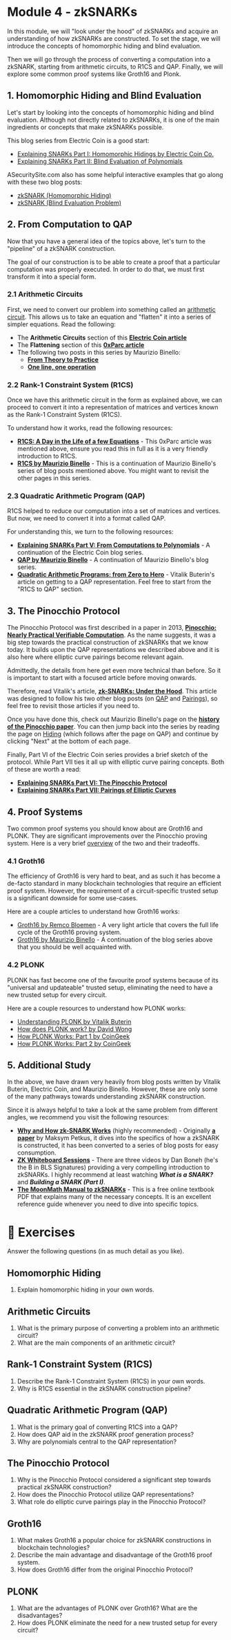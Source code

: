 # Module 4 - zkSNARKs

In this module, we will "look under the hood" of zkSNARKs and acquire an understanding of how zkSNARKs are constructed. To set the stage, we will introduce the concepts of homomorphic hiding and blind evaluation.

Then we will go through the process of converting a computation into a zkSNARK, starting from arithmetic circuits, to R1CS and QAP. Finally, we will explore some common proof systems like Groth16 and Plonk.

## 1. Homomorphic Hiding and Blind Evaluation

Let's start by looking into the concepts of homomorphic hiding and blind evaluation. Although not directly related to zkSNARKs, it is one of the main ingredients or concepts that make zkSNARKs possible.

This blog series from Electric Coin is a good start:

- [Explaining SNARKs Part I: Homomorphic Hidings by Electric Coin Co.](https://electriccoin.co/blog/snark-explain/)
- [Explaining SNARKs Part II: Blind Evaluation of Polynomials](https://electriccoin.co/blog/snark-explain2/)

ASecuritySite.com also has some helpful interactive examples that go along with these two blog posts:

- [zkSNARK (Homomorphic Hiding)](https://asecuritysite.com/zero/zksnark01)
- [zkSNARK (Blind Evaluation Problem)](https://asecuritysite.com/zero/zksnark02)

## 2. From Computation to QAP

Now that you have a general idea of the topics above, let's turn to the "pipeline" of a zkSNARK construction.

The goal of our construction is to be able to create a proof that a particular computation was properly executed. In order to do that, we must first transform it into a special form.

### 2.1 Arithmetic Circuits

First, we need to convert our problem into something called an [arithmetic circuit](https://en.wikipedia.org/wiki/Arithmetic_circuit_complexity). This allows us to take an equation and "flatten" it into a series of simpler equations. Read the following:

- The **Arithmetic Circuits** section of this [**Electric Coin article**](https://electriccoin.co/blog/snark-explain5/)
- The **Flattening** section of this [**0xParc article**](https://learn.0xparc.org/materials/circom/additional-learning-resources/R1CS%20Explainer#step-1-flattening)
- The following two posts in this series by Maurizio Binello:
    - [**From Theory to Practice**](https://www.zeroknowledgeblog.com/index.php/the-pinocchio-protocol/from-theory-to-practice)
    - [**One line, one operation**](https://www.zeroknowledgeblog.com/index.php/the-pinocchio-protocol/one-line-one-operation)

### 2.2 Rank-1 Constraint System (R1CS)

Once we have this arithmetic circuit in the form as explained above, we can proceed to convert it into a representation of matrices and vertices known as the Rank-1 Constraint System (R1CS).

To understand how it works, read the following resources:

- [**R1CS: A Day in the Life of a few Equations**](https://learn.0xparc.org/materials/circom/additional-learning-resources/r1cs%20explainer/) - This 0xParc article was mentioned above, ensure you read this in full as it is a very friendly introduction to R1CS.
- [**R1CS by Maurizio Binello**](https://www.zeroknowledgeblog.com/index.php/the-pinocchio-protocol/r1cs) - This is a continuation of Maurizio Binello's series of blog posts mentioned above. You might want to revisit the other pages in this series.

### 2.3 Quadratic Arithmetic Program (QAP)

R1CS helped to reduce our computation into a set of matrices and vertices. But now, we need to convert it into a format called QAP.

For understanding this, we turn to the following resources:

- [**Explaining SNARKs Part V: From Computations to Polynomials**](https://electriccoin.co/blog/snark-explain5/) - A continuation of the Electric Coin blog series.
- [**QAP by Maurizio Binello**](https://www.zeroknowledgeblog.com/index.php/the-pinocchio-protocol/qap) - A continuation of Maurizio Binello's blog series.
- [**Quadratic Arithmetic Programs: from Zero to Hero**](https://medium.com/@VitalikButerin/quadratic-arithmetic-programs-from-zero-to-hero-f6d558cea649) - Vitalik Buterin's article on getting to a QAP representation. Feel free to start from the "R1CS to QAP" section.

## 3. The Pinocchio Protocol

The Pinocchio Protocol was first described in a paper in 2013, [**Pinocchio: Nearly Practical Verifiable Computation**](https://eprint.iacr.org/2013/279). As the name suggests, it was a big step towards the practical construction of zkSNARKs that we know today. It builds upon the QAP representations we described above and it is also here where elliptic curve pairings become relevant again.

Admittedly, the details from here get even more technical than before. So it is important to start with a focused article before moving onwards.

Therefore, read Vitalik's article, [**zk-SNARKs: Under the Hood**](https://medium.com/@VitalikButerin/zk-snarks-under-the-hood-b33151a013f6). This article was designed to follow his two other blog posts (on [QAP](https://medium.com/@VitalikButerin/quadratic-arithmetic-programs-from-zero-to-hero-f6d558cea649) and [Pairings](https://medium.com/@VitalikButerin/exploring-elliptic-curve-pairings-c73c1864e627)), so feel free to revisit those articles if you need to.

Once you have done this, check out Maurizio Binello's page on the [**history of the Pinocchio paper**](https://www.zeroknowledgeblog.com/index.php/the-pinocchio-protocol). You can then jump back into the series by reading the page on [Hiding](https://www.zeroknowledgeblog.com/index.php/the-pinocchio-protocol/hiding) (which follows after the page on QAP) and continue by clicking "Next" at the bottom of each page.

Finally, Part VI of the Electric Coin series provides a brief sketch of the protocol. While Part VII ties it all up with elliptic curve pairing concepts. Both of these are worth a read:

- [**Explaining SNARKs Part VI: The Pinocchio Protocol**](https://electriccoin.co/blog/snark-explain6/)
- [**Explaining SNARKs Part VII: Pairings of Elliptic Curves**](https://electriccoin.co/blog/snark-explain7/)

## 4. Proof Systems

Two common proof systems you should know about are Groth16 and PLONK. They are significant improvements over the Pinocchio proving system. Here is a very brief [overview](https://docs.gnark.consensys.net/Concepts/schemes_curves) of the two and their tradeoffs.

### 4.1 Groth16

The efficiency of Groth16 is very hard to beat, and as such it has become a de-facto standard in many blockchain technologies that require an efficient proof system. However, the requirement of a circuit-specific trusted setup is a significant downside for some use-cases.

Here are a couple articles to understand how Groth16 works:

- [Groth16 by Remco Bloemen](https://xn--2-umb.com/22/groth16/) - A very light article that covers the full life cycle of the Groth16 proving system.
- [Groth16 by Maurizio Binello](http://www.zeroknowledgeblog.com/index.php/groth16) - A continuation of the blog series above that you should be well acquainted with.

### 4.2 PLONK

PLONK has fast become one of the favourite proof systems because of its "universal and updateable" trusted setup, eliminating the need to have a new trusted setup for every circuit.

Here are a couple resources to understand how PLONK works:

- [Understanding PLONK by Vitalik Buterin](https://vitalik.ca/general/2019/09/22/plonk.html)
- [How does PLONK work? by David Wong](https://cryptologie.net/article/529/how-does-plonk-work-part-1-whats-plonk/)
- [How PLONK Works: Part 1 by CoinGeek](https://coingeek.com/how-plonk-works-part-1/)
- [How PLONK Works: Part 2 by CoinGeek](https://coingeek.com/how-plonk-works-part-2/)

## 5. Additional Study

In the above, we have drawn very heavily from blog posts written by Vitalik Buterin, Electric Coin, and Maurizio Binello. However, these are only some of the many pathways towards understanding zkSNARK construction.

Since it is always helpful to take a look at the same problem from different angles, we recommend you visit the following resources:

- [**Why and How zk-SNARK Works**](https://medium.com/@imolfar/why-and-how-zk-snark-works-1-introduction-the-medium-of-a-proof-d946e931160) (highly recommended) - Originally [**a paper**](https://arxiv.org/abs/1906.07221) by Maksym Petkus, it dives into the specifics of how a zkSNARK is constructed, it has been converted to a series of blog posts for easy consumption.
- [**ZK Whiteboard Sessions**](https://zkhack.dev/whiteboard/) - There are three videos by Dan Boneh (he's the B in BLS Signatures) providing a very compelling introduction to zkSNARKs. I highly recommend at least watching ***What is a SNARK?*** and ***Building a SNARK (Part I)***.
- [**The MoonMath Manual to zkSNARKs**](https://leastauthority.com/community-matters/moonmath-manual/) - This is a free online textbook PDF that explains many of the necessary concepts. It is an excellent reference guide whenever you need to dive into specific topics.

# 💪 Exercises

Answer the following questions (in as much detail as you like).

## Homomorphic Hiding

1. Explain homomorphic hiding in your own words.

## Arithmetic Circuits

1. What is the primary purpose of converting a problem into an arithmetic circuit?
2. What are the main components of an arithmetic circuit?

## Rank-1 Constraint System (R1CS)

1. Describe the Rank-1 Constraint System (R1CS) in your own words.
2. Why is R1CS essential in the zkSNARK construction pipeline?

## Quadratic Arithmetic Program (QAP)

1. What is the primary goal of converting R1CS into a QAP?
2. How does QAP aid in the zkSNARK proof generation process?
3. Why are polynomials central to the QAP representation?

## The Pinocchio Protocol

1. Why is the Pinocchio Protocol considered a significant step towards practical zkSNARK construction?
2. How does the Pinocchio Protocol utilize QAP representations?
3. What role do elliptic curve pairings play in the Pinocchio Protocol?

## Groth16

1. What makes Groth16 a popular choice for zkSNARK constructions in blockchain technologies?
2. Describe the main advantage and disadvantage of the Groth16 proof system.
3. How does Groth16 differ from the original Pinocchio Protocol?

## PLONK

1. What are the advantages of PLONK over Groth16? What are the disadvantages?
2. How does PLONK eliminate the need for a new trusted setup for every circuit?